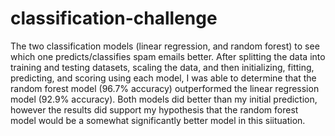 # classification-challenge
The two classification models (linear regression, and random forest) to see which one predicts/classifies spam emails better. After splitting the data into training and testing datasets, scaling the data, and then initializing, fitting, predicting, and scoring using each model, I was able to determine that the random forest model (96.7% accuracy) outperformed the linear regression model (92.9% accuracy). Both models did better than my initial prediction, however the results did support my hypothesis that the random forest model would be a somewhat significantly better model in this siituation.

